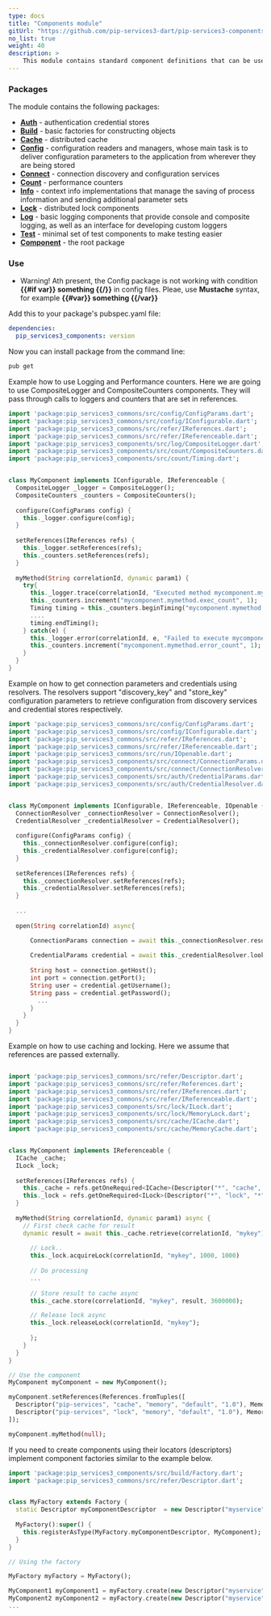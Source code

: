 ```yaml
---
type: docs
title: "Components module"
gitUrl: "https://github.com/pip-services3-dart/pip-services3-components-dart"
no_list: true
weight: 40
description: > 
    This module contains standard component definitions that can be used to build applications and services.
---
```



### Packages

The module contains the following packages:

* [**Auth**](auth) - authentication credential stores
* [**Build**](build) - basic factories for constructing objects
* [**Cache**](cache) - distributed cache
* [**Config**](config) - configuration readers and managers, whose main task is to deliver configuration parameters to the application from wherever they are being stored
* [**Connect**](connect) - connection discovery and configuration services
* [**Count**](count) - performance counters
* [**Info**](info) - context info implementations that manage the saving of process information and sending additional parameter sets
* [**Lock**](lock) - distributed lock components
* [**Log**](log) - basic logging components that provide console and composite logging, as well as an interface for developing custom loggers
* [**Test**](test) - minimal set of test components to make testing easier
* [**Component**](component) - the root package



### Use

* Warning!
Ath present, the Config package is not working with condition **{{#if var}} something {{/}}** in config files.
Pleae, use **Mustache** syntax, for example **{{#var}} something {{/var}}**


Add this to your package's pubspec.yaml file:
```yaml
dependencies:
  pip_services3_components: version
```

Now you can install package from the command line:
```bash
pub get
```

Example how to use Logging and Performance counters.
Here we are going to use CompositeLogger and CompositeCounters components.
They will pass through calls to loggers and counters that are set in references.

```dart
import 'package:pip_services3_commons/src/config/ConfigParams.dart';
import 'package:pip_services3_commons/src/config/IConfigurable.dart';
import 'package:pip_services3_commons/src/refer/IReferences.dart';
import 'package:pip_services3_commons/src/refer/IReferenceable.dart';
import 'package:pip_services3_components/src/log/CompositeLogger.dart';
import 'package:pip_services3_components/src/count/CompositeCounters.dart';
import 'package:pip_services3_components/src/count/Timing.dart';


class MyComponent implements IConfigurable, IReferenceable {
  CompositeLogger _logger = CompositeLogger();
  CompositeCounters _counters = CompositeCounters();
  
  configure(ConfigParams config) {
    this._logger.configure(config);
  }
  
  setReferences(IReferences refs) {
    this._logger.setReferences(refs);
    this._counters.setReferences(refs);
  }
  
  myMethod(String correlationId, dynamic param1) {
    try{
      this._logger.trace(correlationId, "Executed method mycomponent.mymethod");
      this._counters.increment("mycomponent.mymethod.exec_count", 1);
      Timing timing = this._counters.beginTiming("mycomponent.mymethod.exec_time");
      ....
      timing.endTiming();
    } catch(e) {
      this._logger.error(correlationId, e, "Failed to execute mycomponent.mymethod");
      this._counters.increment("mycomponent.mymethod.error_count", 1);
    }
  }
}
```

Example on how to get connection parameters and credentials using resolvers.
The resolvers support "discovery_key" and "store_key" configuration parameters
to retrieve configuration from discovery services and credential stores respectively.

```dart
import 'package:pip_services3_commons/src/config/ConfigParams.dart';
import 'package:pip_services3_commons/src/config/IConfigurable.dart';
import 'package:pip_services3_commons/src/refer/IReferences.dart';
import 'package:pip_services3_commons/src/refer/IReferenceable.dart';
import 'package:pip_services3_commons/src/run/IOpenable.dart';
import 'package:pip_services3_components/src/connect/ConnectionParams.dart';
import 'package:pip_services3_components/src/connect/ConnectionResolver.dart';
import 'package:pip_services3_components/src/auth/CredentialParams.dart';
import 'package:pip_services3_components/src/auth/CredentialResolver.dart';


class MyComponent implements IConfigurable, IReferenceable, IOpenable {
  ConnectionResolver _connectionResolver = ConnectionResolver();
  CredentialResolver _credentialResolver = CredentialResolver();
  
  configure(ConfigParams config) {
    this._connectionResolver.configure(config);
    this._credentialResolver.configure(config);
  }
  
  setReferences(IReferences refs) {
    this._connectionResolver.setReferences(refs);
    this._credentialResolver.setReferences(refs);
  }
  
  ...
  
  open(String correlationId) async{

      ConnectionParams connection = await this._connectionResolver.resolve(correlationId);
      
      CredentialParams credential = await this._credentialResolver.lookup(correlationId);
      
      String host = connection.getHost();
      int port = connection.getPort();
      String user = credential.getUsername();
      String pass = credential.getPassword();
        ...
      }
    }
  }
}
```

Example on how to use caching and locking.
Here we assume that references are passed externally.

```dart

import 'package:pip_services3_commons/src/refer/Descriptor.dart';
import 'package:pip_services3_commons/src/refer/References.dart';
import 'package:pip_services3_commons/src/refer/IReferences.dart';
import 'package:pip_services3_commons/src/refer/IReferenceable.dart';
import 'package:pip_services3_components/src/lock/ILock.dart';
import 'package:pip_services3_components/src/lock/MemoryLock.dart';
import 'package:pip_services3_components/src/cache/ICache.dart';
import 'package:pip_services3_components/src/cache/MemoryCache.dart';


class MyComponent implements IReferenceable {
  ICache _cache;
  ILock _lock;
  
  setReferences(IReferences refs) {
    this._cache = refs.getOneRequired<ICache>(Descriptor("*", "cache", "*", "*", "1.0"));
    this._lock = refs.getOneRequired<ILock>(Descriptor("*", "lock", "*", "*", "1.0"));
  }
  
  myMethod(String correlationId, dynamic param1) async {
    // First check cache for result
    dynamic result = await this._cache.retrieve(correlationId, "mykey")
      
      // Lock..
      this._lock.acquireLock(correlationId, "mykey", 1000, 1000)
        
      // Do processing
      ...
      
      // Store result to cache async
      this._cache.store(correlationId, "mykey", result, 3600000);

      // Release lock async
      this._lock.releaseLock(correlationId, "mykey");
      
      };
    }
  }
}

// Use the component
MyComponent myComponent = new MyComponent();

myComponent.setReferences(References.fromTuples([
  Descriptor("pip-services", "cache", "memory", "default", "1.0"), MemoryCache(),
  Descriptor("pip-services", "lock", "memory", "default", "1.0"), MemoryLock(),
]);

myComponent.myMethod(null);
```

If you need to create components using their locators (descriptors) implement 
component factories similar to the example below.

```dart
import 'package:pip_services3_components/src/build/Factory.dart';
import 'package:pip_services3_commons/src/refer/Descriptor.dart';


class MyFactory extends Factory {
  static Descriptor myComponentDescriptor  = new Descriptor("myservice", "mycomponent", "default", "*", "1.0");
  
  MyFactory():super() {
    this.registerAsType(MyFactory.myComponentDescriptor, MyComponent);    
  }
}

// Using the factory

MyFactory myFactory = MyFactory();

MyComponent1 myComponent1 = myFactory.create(new Descriptor("myservice", "mycomponent", "default", "myComponent1", "1.0"));
MyComponent2 myComponent2 = myFactory.create(new Descriptor("myservice", "mycomponent", "default", "myComponent2", "1.0"));
...
```
